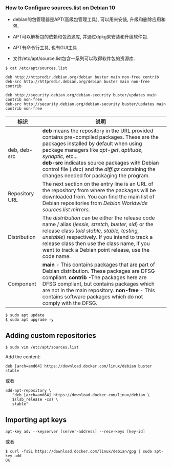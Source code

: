 ### How to Configure sources.list on Debian 10

- debian的包管理器是APT(高级包管理工具), 可以用来安装, 升级和删除应用和包.

- APT可以解析包的依赖和包资源库, 并通过dpkg来安装和升级软件包.
- APT有命令行工具, 也有GUI工具
- 文件/etc/apt/source.list包含一系列可以取得软件包的资源库.

```shell
$ cat /etc/apt/sources.list

deb http://httpredir.debian.org/debian buster main non-free contrib
deb-src http://httpredir.debian.org/debian buster main non-free contrib

deb http://security.debian.org/debian-security buster/updates main contrib non-free
deb-src http://security.debian.org/debian-security buster/updates main contrib non-free
```



| 标识           | 说明                                                         |      |
| -------------- | ------------------------------------------------------------ | ---- |
| deb, deb-src   | **deb** means the repository in the URL provided contains pre-compiled packages. These are the packages installed by default when using package managers like *apt-get*, *aptitude*, *synaptic*, etc...<br/>**deb-src** indicates source packages with Debian control file (*.dsc*) and the *diff.gz* containing the changes needed for packaging the program. |      |
| Repository URL | The next section on the entry line is an URL of the repository from where the packages will be downloaded from. You can find the main list of Debian repositories from *Debian Worldwide sources.list mirrors*. |      |
| Distribution   | The *distribution* can be either the release code name / alias (*jessie, stretch, buster, sid*) or the release class (*old stable, stable, testing, unstable*) respectively. If you intend to track a release class then use the class name, if you want to track a Debian point release, use the code name. |      |
| Component      | **main** - This contains packages that are part of Debian distribution. These packages are DFSG compliant. **contrib** -The packages here are DFSG compliant, but contains packages which are not in the main repository. **non-free** - This contains software packages which do not comply with the DFSG. |      |

```shell
$ sudo apt update
$ sudo apt upgrade -y
```

## Adding custom repositories

```
$ sudo vim /etc/apt/sources.list
```

Add the content:

```
deb [arch=amd64] https://download.docker.com/linux/debian buster stable
```

或者

```
add-apt-repository \
   "deb [arch=amd64] https://download.docker.com/linux/debian \
   $(lsb_release -cs) \
   stable"
```

## Importing apt keys

```shell
apt-key adv --keyserver [server-address] --recv-keys [key-id]
```

或者

```
$ curl -fsSL https://download.docker.com/linux/debian/gpg | sudo apt-key add -
OK
```



